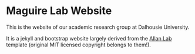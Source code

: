 # Maguire Lab Website

This is the website of our academic research group at Dalhousie University.

It is a jekyll and bootstrap website largely derived from the [Allan Lab](https://github.com/mpa139/allanlab) template (original MIT licensed copyright belongs to them!).
